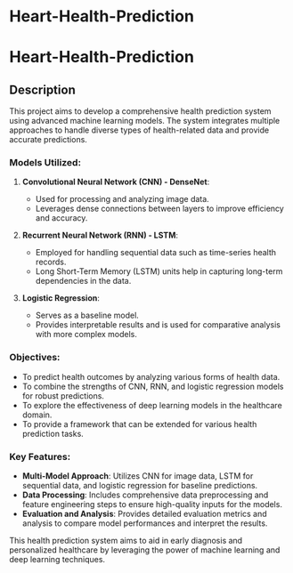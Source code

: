 # Heart-Health-Prediction
# Heart-Health-Prediction


## Description

This project aims to develop a comprehensive health prediction system using advanced machine learning models. The system integrates multiple approaches to handle diverse types of health-related data and provide accurate predictions.

### Models Utilized:

1. **Convolutional Neural Network (CNN) - DenseNet**:
   - Used for processing and analyzing image data.
   - Leverages dense connections between layers to improve efficiency and accuracy.

2. **Recurrent Neural Network (RNN) - LSTM**:
   - Employed for handling sequential data such as time-series health records.
   - Long Short-Term Memory (LSTM) units help in capturing long-term dependencies in the data.

3. **Logistic Regression**:
   - Serves as a baseline model.
   - Provides interpretable results and is used for comparative analysis with more complex models.

### Objectives:

- To predict health outcomes by analyzing various forms of health data.
- To combine the strengths of CNN, RNN, and logistic regression models for robust predictions.
- To explore the effectiveness of deep learning models in the healthcare domain.
- To provide a framework that can be extended for various health prediction tasks.

### Key Features:

- **Multi-Model Approach**: Utilizes CNN for image data, LSTM for sequential data, and logistic regression for baseline predictions.
- **Data Processing**: Includes comprehensive data preprocessing and feature engineering steps to ensure high-quality inputs for the models.
- **Evaluation and Analysis**: Provides detailed evaluation metrics and analysis to compare model performances and interpret the results.

This health prediction system aims to aid in early diagnosis and personalized healthcare by leveraging the power of machine learning and deep learning techniques.
